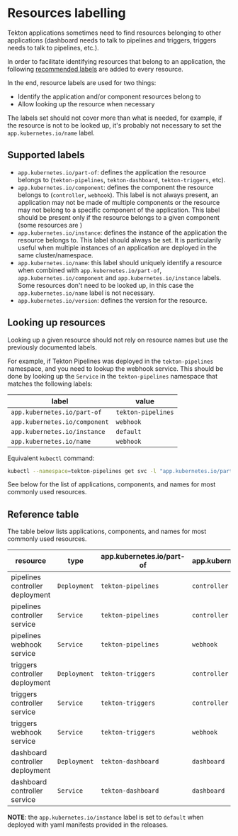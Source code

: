 <!--
---
linkTitle: "Resources labelling"
weight: 10
---
-->
# Resources labelling

Tekton applications sometimes need to find resources belonging to other applications (dashboard
needs to talk to pipelines and triggers, triggers needs to talk to pipelines, etc.).

In order to facilitate identifying resources that belong to an application, the following
[recommended labels](https://kubernetes.io/docs/concepts/overview/working-with-objects/common-labels/) are added to every resource.

In the end, resource labels are used for two things:
- Identify the application and/or component resources belong to
- Allow looking up the resource when necessary

The labels set should not cover more than what is needed, for example, if the resource is not to be looked up, it's probably not necessary to set the `app.kubernetes.io/name` label.

## Supported labels

- `app.kubernetes.io/part-of`: defines the application the resource belongs to (`tekton-pipelines`, `tekton-dashboard`, `tekton-triggers`, etc).
- `app.kubernetes.io/component`: defines the component the resource belongs to (`controller`, `webhook`). This label is not always present, an application may not be made of multiple components or the resource may not belong to a specific component of the application.
This label should be present only if the resource belongs to a given component (some resources are )
- `app.kubernetes.io/instance`: defines the instance of the application the resource belongs to. This label should always be set. It is particularily useful when multiple instances of an application are deployed in the same cluster/namespace.
- `app.kubernetes.io/name`: this label should uniquely identify a resource when combined with `app.kubernetes.io/part-of`, `app.kubernetes.io/component` and `app.kubernetes.io/instance` labels. Some resources don't need to be looked up, in this case the `app.kubernetes.io/name` label is not necessary.
- `app.kubernetes.io/version`: defines the version for the resource.

## Looking up resources

Looking up a given resource should not rely on resource names but use the previously documented labels.

For example, if Tekton Pipelines was deployed in the `tekton-pipelines` namespace, and you need to lookup the webhook service.
This should be done by looking up the `Service` in the `tekton-pipelines` namespace that matches the following labels:

| label | value |
| --- | --- |
| `app.kubernetes.io/part-of` | `tekton-pipelines` |
| `app.kubernetes.io/component` | `webhook` |
| `app.kubernetes.io/instance` | `default` |
| `app.kubernetes.io/name` | `webhook` |

Equivalent `kubectl` command:
```bash
kubectl --namespace=tekton-pipelines get svc -l "app.kubernetes.io/part-of=tekton-pipelines,app.kubernetes.io/component=webhook,app.kubernetes.io/instance=default,app.kubernetes.io/name=webhook
```

See below for the list of applications, components, and names for most commonly used resources.

## Reference table

The table below lists applications, components, and names for most commonly used resources.

| resource | type | app.kubernetes.io/part-of | app.kubernetes.io/component | app.kubernetes.io/name |
| --- | --- | --- | --- | --- |
| pipelines controller deployment | `Deployment` | `tekton-pipelines` | `controller` | `controller` |
| pipelines controller service | `Service` | `tekton-pipelines` | `controller` | `controller` |
| pipelines webhook service | `Service` | `tekton-pipelines` | `webhook` | `webhook` |
| triggers controller deployment | `Deployment` | `tekton-triggers` | `controller` | `controller` |
| triggers controller service | `Service` | `tekton-triggers` | `controller` | `controller` |
| triggers webhook service | `Service` | `tekton-triggers` | `webhook` | `webhook` |
| dashboard controller deployment | `Deployment` | `tekton-dashboard` | `dashboard` | `dashboard` |
| dashboard controller service | `Service` | `tekton-dashboard` | `dashboard` | `dashboard` |

**NOTE**: the `app.kubernetes.io/instance` label is set to `default` when deployed with yaml manifests provided in the releases.
